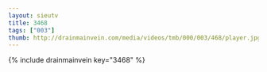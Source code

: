 ```yaml
--- 
layout: sieutv
title: 3468
tags: ["003"]
thumb: http://drainmainvein.com/media/videos/tmb/000/003/468/player.jpg
---
```

{% include drainmainvein key="3468" %} 
